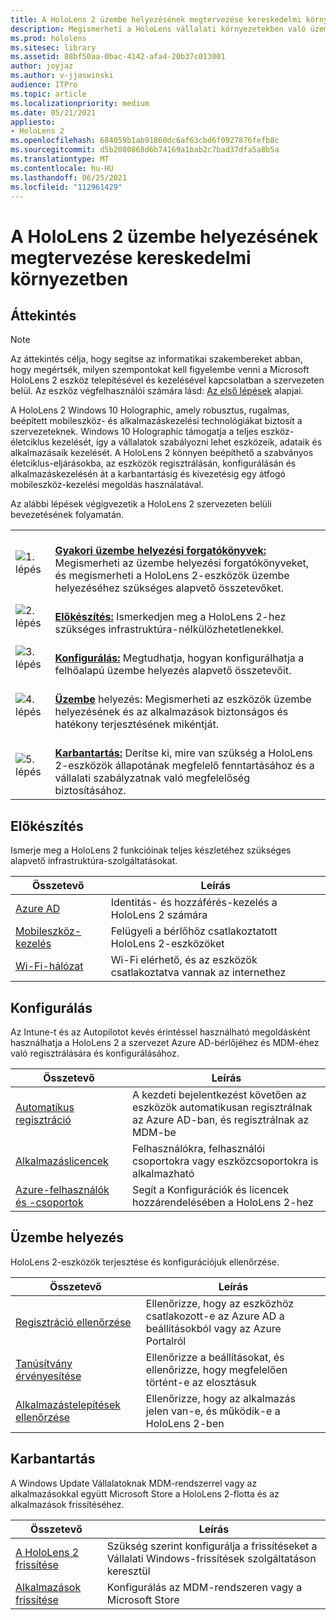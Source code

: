 ```yaml
---
title: A HoloLens 2 üzembe helyezésének megtervezése kereskedelmi környezetben
description: Megismerheti a HoloLens vállalati környezetekben való üzembe helyezésének és kezelésének alapvető igényeit, beleértve az infrastruktúrát, az Azure Active Directoryt és a mobileszköz-felügyeletet.
ms.prod: hololens
ms.sitesec: library
ms.assetid: 88bf50aa-0bac-4142-afa4-20b37c013001
author: joyjaz
ms.author: v-jjaswinski
audience: ITPro
ms.topic: article
ms.localizationpriority: medium
ms.date: 05/21/2021
appliesto:
- HoloLens 2
ms.openlocfilehash: 684059b1ab91860dc6af63cbd6f0927876fefb8c
ms.sourcegitcommit: d5b2080868d6b74169a1bab2c7bad37dfa5a8b5a
ms.translationtype: MT
ms.contentlocale: hu-HU
ms.lasthandoff: 06/25/2021
ms.locfileid: "112961429"
---
```

# <a name="planning-hololens-2-deployment-in-a-commercial-environment"></a>A HoloLens 2 üzembe helyezésének megtervezése kereskedelmi környezetben

## <a name="overview"></a>Áttekintés
> [!NOTE]
> Az áttekintés célja, hogy segítse az informatikai szakembereket abban, hogy megértsék, milyen szempontokat kell figyelembe venni a Microsoft HoloLens 2 eszköz telepítésével és kezelésével kapcsolatban a szervezeten belül. Az eszköz végfelhasználói számára lásd: [Az első lépések](hololens2-setup.md) alapjai.

A HoloLens 2 Windows 10 Holographic, amely robusztus, rugalmas, beépített mobileszköz- és alkalmazáskezelési technológiákat biztosít a szervezeteknek. Windows 10 Holographic támogatja a teljes eszköz-életciklus kezelését, így a vállalatok szabályozni lehet eszközeik, adataik és alkalmazásaik kezelését. A HoloLens 2 könnyen beépíthető a szabványos életciklus-eljárásokba, az eszközök regisztrálásán, konfigurálásán és alkalmazáskezelésén át a karbantartásig és kivezetésig egy átfogó mobileszköz-kezelési megoldás használatával.

Az alábbi lépések végigvezetik a HoloLens 2 szervezeten belüli bevezetésének folyamatán.

| | |
|--|--|
| ![1. lépés](images/1green.png)| <br/> **[Gyakori üzembe helyezési forgatókönyvek:](hololens-requirements.md)** Megismerheti az üzembe helyezési forgatókönyveket, és megismerheti a HoloLens 2-eszközök üzembe helyezéséhez szükséges alapvető összetevőket. |
| ![2. lépés](images/2green.png)| <br/> **[Előkészítés:](#prepare)** Ismerkedjen meg a HoloLens 2-hez szükséges infrastruktúra-nélkülözhetetlenekkel. |
| ![3. lépés](images/3green.png) | <br/> **[Konfigurálás:](#configure)** Megtudhatja, hogyan konfigurálhatja a felhőalapú üzembe helyezés alapvető összetevőit. |
| ![4. lépés](images/4green.png) | <br/> **[Üzembe](#deploy)** helyezés: Megismerheti az eszközök üzembe helyezésének és az alkalmazások biztonságos és hatékony terjesztésének mikéntját. |
| ![5. lépés](images/5green.png) | <br/> **[Karbantartás:](#maintain)** Derítse ki, mire van szükség a HoloLens 2-eszközök állapotának megfelelő fenntartásához és a vállalati szabályzatnak való megfelelőség biztosításához. |

## <a name="prepare"></a>Előkészítés

Ismerje meg a HoloLens 2 funkcióinak teljes készletéhez szükséges alapvető infrastruktúra-szolgáltatásokat. 

| Összetevő | Leírás |
|-----------|------------|
| [Azure AD](hololens-identity.md) | Identitás- és hozzáférés-kezelés a HoloLens 2 számára  |
| [Mobileszköz-kezelés](hololens-mdm-configure.md)| Felügyeli a bérlőhöz csatlakoztatott HoloLens 2-eszközöket  |
| [Wi-Fi-hálózat](hololens-commercial-infrastructure.md)| Wi-Fi elérhető, és az eszközök csatlakoztatva vannak az internethez  |

## <a name="configure"></a>Konfigurálás

Az Intune-t és az Autopilotot kevés érintéssel használható megoldásként használhatja a HoloLens 2 a szervezet Azure AD-bérlőjéhez és MDM-éhez való regisztrálására és konfigurálásához.

| Összetevő | Leírás |
|-----------|------------|
| [Automatikus regisztráció](hololens-enroll-mdm.md#auto-enrollment-in-mdm) | A kezdeti bejelentkezést követően az eszközök automatikusan regisztrálnak az Azure AD-ban, és regisztrálnak az MDM-be  |
| [Alkalmazáslicencek](hololens2-cloud-connected-configure.md#application-licenses)| Felhasználókra, felhasználói csoportokra vagy eszközcsoportokra is alkalmazható  |
| [Azure-felhasználók és -csoportok](hololens2-cloud-connected-configure.md#azure-users-and-groups) | Segít a Konfigurációk és licencek hozzárendelésében a HoloLens 2-hez  |

## <a name="deploy"></a>Üzembe helyezés

HoloLens 2-eszközök terjesztése és konfigurációjuk ellenőrzése. 

| Összetevő | Leírás |
|-----------|------------|
| [Regisztráció ellenőrzése](hololens2-corp-connected-deploy.md#enrollment-validation) | Ellenőrizze, hogy az eszközhöz csatlakozott-e az Azure AD a beállításokból vagy az Azure Portalról |
| [Tanúsítvány érvényesítése](hololens2-corp-connected-deploy.md#wi-fi-certificate-validation) | Ellenőrizze a beállításokat, és ellenőrizze, hogy megfelelően történt-e az elosztásuk |
| [Alkalmazástelepítések ellenőrzése](hololens2-corp-connected-deploy.md#validate-lob-app-install) | Ellenőrizze, hogy az alkalmazás jelen van-e, és működik-e a HoloLens 2-ben |

## <a name="maintain"></a>Karbantartás

A Windows Update Vállalatoknak MDM-rendszerrel vagy az alkalmazásokkal együtt Microsoft Store a HoloLens 2-flotta és az alkalmazások frissítéséhez.

| Összetevő | Leírás |
|-----------|------------|
| [A HoloLens 2 frissítése](hololens-updates.md) | Szükség szerint konfigurálja a frissítéseket a Vállalati Windows-frissítések szolgáltatáson keresztül |
| [Alkalmazások frissítése](app-deploy-overview.md) | Konfigurálás az MDM-rendszeren vagy a Microsoft Store
